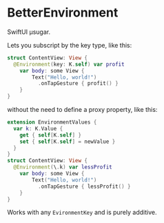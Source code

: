 # BetterEnvironment

SwiftUI µsugar.

Lets you subscript by the key type, like this:

```swift
struct ContentView: View {
  @Environment(key: K.self) var profit
    var body: some View {
        Text("Hello, world!")
          .onTapGesture { profit() }
    }
}
```

without the need to define a proxy property, like this:

```swift
extension EnvironmentValues {
  var k: K.Value {
    get { self[K.self] }
    set { self[K.self] = newValue }
  }
}
struct ContentView: View {
  @Environment(\.k) var lessProfit
    var body: some View {
        Text("Hello, world!")
          .onTapGesture { lessProfit() }
    }
}
```

Works with any `EvironmentKey` and is purely additive.
